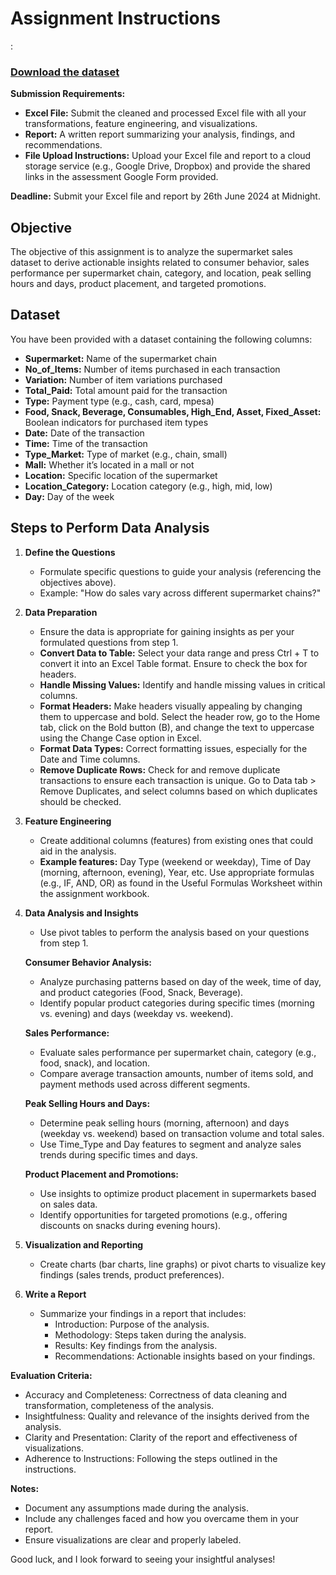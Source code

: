 # Assignment Instructions

: 
### [Download the dataset](advanced_excel_assignment_data.xlsx)

**Submission Requirements:**
- **Excel File:** Submit the cleaned and processed Excel file with all your transformations, feature engineering, and visualizations.
- **Report:** A written report summarizing your analysis, findings, and recommendations.
- **File Upload Instructions:** Upload your Excel file and report to a cloud storage service (e.g., Google Drive, Dropbox) and provide the shared links in the assessment Google Form provided.

**Deadline:**
Submit your Excel file and report by 26th June 2024 at Midnight.

## Objective
The objective of this assignment is to analyze the supermarket sales dataset to derive actionable insights related to consumer behavior, sales performance per supermarket chain, category, and location, peak selling hours and days, product placement, and targeted promotions.

## Dataset
You have been provided with a dataset containing the following columns:
- **Supermarket:** Name of the supermarket chain
- **No_of_Items:** Number of items purchased in each transaction
- **Variation:** Number of item variations purchased
- **Total_Paid:** Total amount paid for the transaction
- **Type:** Payment type (e.g., cash, card, mpesa)
- **Food, Snack, Beverage, Consumables, High_End, Asset, Fixed_Asset:** Boolean indicators for purchased item types
- **Date:** Date of the transaction
- **Time:** Time of the transaction
- **Type_Market:** Type of market (e.g., chain, small)
- **Mall:** Whether it’s located in a mall or not
- **Location:** Specific location of the supermarket
- **Location_Category:** Location category (e.g., high, mid, low)
- **Day:** Day of the week

## Steps to Perform Data Analysis
1. **Define the Questions**
   - Formulate specific questions to guide your analysis (referencing the objectives above).
   - Example: "How do sales vary across different supermarket chains?"

2. **Data Preparation**
   - Ensure the data is appropriate for gaining insights as per your formulated questions from step 1.
   - **Convert Data to Table:** Select your data range and press Ctrl + T to convert it into an Excel Table format. Ensure to check the box for headers.
   - **Handle Missing Values:** Identify and handle missing values in critical columns.
   - **Format Headers:** Make headers visually appealing by changing them to uppercase and bold. Select the header row, go to the Home tab, click on the Bold button (B), and change the text to uppercase using the Change Case option in Excel.
   - **Format Data Types:** Correct formatting issues, especially for the Date and Time columns.
   - **Remove Duplicate Rows:** Check for and remove duplicate transactions to ensure each transaction is unique. Go to Data tab > Remove Duplicates, and select columns based on which duplicates should be checked.

3. **Feature Engineering**
   - Create additional columns (features) from existing ones that could aid in the analysis.
   - **Example features:** Day Type (weekend or weekday), Time of Day (morning, afternoon, evening), Year, etc. Use appropriate formulas (e.g., IF, AND, OR) as found in the Useful Formulas Worksheet within the assignment workbook.

4. **Data Analysis and Insights**
   - Use pivot tables to perform the analysis based on your questions from step 1.
   
   **Consumer Behavior Analysis:**
   - Analyze purchasing patterns based on day of the week, time of day, and product categories (Food, Snack, Beverage).
   - Identify popular product categories during specific times (morning vs. evening) and days (weekday vs. weekend).
   
   **Sales Performance:**
   - Evaluate sales performance per supermarket chain, category (e.g., food, snack), and location.
   - Compare average transaction amounts, number of items sold, and payment methods used across different segments.
   
   **Peak Selling Hours and Days:**
   - Determine peak selling hours (morning, afternoon) and days (weekday vs. weekend) based on transaction volume and total sales.
   - Use Time_Type and Day features to segment and analyze sales trends during specific times and days.
   
   **Product Placement and Promotions:**
   - Use insights to optimize product placement in supermarkets based on sales data.
   - Identify opportunities for targeted promotions (e.g., offering discounts on snacks during evening hours).

5. **Visualization and Reporting**
   - Create charts (bar charts, line graphs) or pivot charts to visualize key findings (sales trends, product preferences).
   
6. **Write a Report**
   - Summarize your findings in a report that includes:
     - Introduction: Purpose of the analysis.
     - Methodology: Steps taken during the analysis.
     - Results: Key findings from the analysis.
     - Recommendations: Actionable insights based on your findings.



**Evaluation Criteria:**
- Accuracy and Completeness: Correctness of data cleaning and transformation, completeness of the analysis.
- Insightfulness: Quality and relevance of the insights derived from the analysis.
- Clarity and Presentation: Clarity of the report and effectiveness of visualizations.
- Adherence to Instructions: Following the steps outlined in the instructions.


**Notes:**
- Document any assumptions made during the analysis.
- Include any challenges faced and how you overcame them in your report.
- Ensure visualizations are clear and properly labeled.

Good luck, and I look forward to seeing your insightful analyses!
